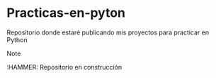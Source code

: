 # Practicas-en-pyton

Repositorio donde estaré publicando mis proyectos para practicar en Python

> [!NOTE]
> :HAMMER: Repositorio en construcción
